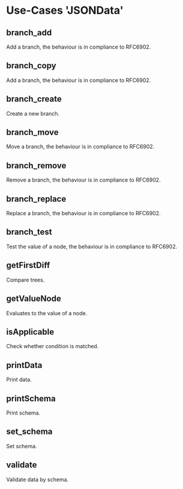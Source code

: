 Use-Cases 'JSONData'
====================

branch\_add
-----------

Add a branch, the behaviour is in compliance to RFC6902.

branch\_copy
------------

Add a branch, the behaviour is in compliance to RFC6902.

branch\_create
--------------

Create a new branch.

branch\_move
------------

Move a branch, the behaviour is in compliance to RFC6902.

branch\_remove
--------------

Remove a branch, the behaviour is in compliance to RFC6902.

branch\_replace
---------------

Replace a branch, the behaviour is in compliance to RFC6902.

branch\_test
------------

Test the value of a node, the behaviour is in compliance to RFC6902.

getFirstDiff
------------

Compare trees.

getValueNode
------------

Evaluates to the value of a node.

isApplicable
------------

Check whether condition is matched.

printData
---------

Print data.

printSchema
-----------

Print schema.

set\_schema
-----------

Set schema.

validate
--------

Validate data by schema.


